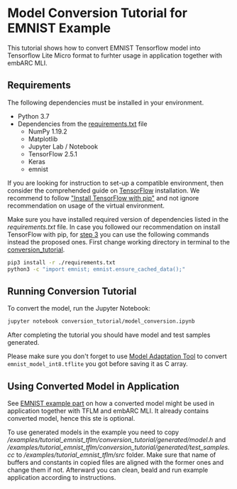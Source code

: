 Model Conversion Tutorial for EMNIST Example
========================================================================
This tutorial shows how to convert EMNIST Tensorflow model into Tensorflow Lite Micro format to furhter usage in application together with embARC MLI.

## Requirements

The following dependencies must be installed in your environment. 
* Python 3.7
* Dependencies from the [requirements.txt](/examples/tutorial_emnist_tflm/conversion_tutorial/requirements.txt) file
    * NumPy 1.19.2
    * Matplotlib
    * Jupyter Lab / Notebook
    * TensorFlow 2.5.1
    * Keras
    * emnist 

If you are looking for instruction to set-up a compatible environment, then consider the comprehended guide on [TensorFlow](https://www.tensorflow.org/install) installation. We recommend to follow ["Install TensorFlow with pip"](https://www.tensorflow.org/install/pip) and not ignore recommendation on usage of the virtual environment.

Make sure you have installed required version of dependencies listed in the *requirements.txt* file. In case you followed our recommendation on install TensorFlow with pip, for [step 3](https://www.tensorflow.org/install/pip#3.-install-the-tensorflow-pip-package) you can use the following commands instead the proposed ones. First change working directory in terminal to the [conversion_tutorial](/examples/tutorial_emnist_tflm/conversion_tutorial).

```bash
pip3 install -r ./requirements.txt
python3 -c "import emnist; emnist.ensure_cached_data();"
```

## Running Conversion Tutorial

To convert the model, run the Jupyter Notebook:

```bash
jupyter notebook conversion_tutorial/model_conversion.ipynb
```

After completing the tutorial you should have model and test samples generated. 

Please make sure you don't forget to use [Model Adaptation Tool](https://github.com/foss-for-synopsys-dwc-arc-processors/tflite-micro/blob/main/tensorflow/lite/micro/tools/make/targets/arc/adaptation_tool.py) to convert `emnist_model_int8.tflite` you got before saving it as C array.

## Using Converted Model in Application

See [EMNIST example part](/examples/tutorial_emnist_tflm) on how a converted model might be used in application together with TFLM and embARC MLI. It already contains converted model, hence this ste is optional.

To use generated models in the example you need to copy */examples/tutorial_emnist_tflm/conversion_tutorial/generated/model.h* and */examples/tutorial_emnist_tflm/conversion_tutorial/generated/test_samples.cc* to */examples/tutorial_emnist_tflm/src* folder. Make sure that name of buffers and constants in copied files are aligned with the former ones and change them if not. Afterward you can clean, beald and run example application according to instructions. 




